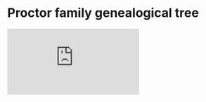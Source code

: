 # Proctor family genealogical tree

![Timeline](https://raw.githubusercontent.com/dproctor/proctor-family-tree/73137ed7560aaa831f76cd149d1f16fd1c89702d/timeline.pdf)
